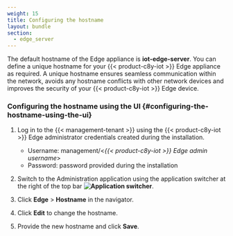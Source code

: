 ```yaml
---
weight: 15
title: Configuring the hostname
layout: bundle
section:
  - edge_server
---
```


The default hostname of the Edge appliance is **iot-edge-server**. You can define a unique hostname for your {{< product-c8y-iot >}} Edge appliance as required. A unique hostname ensures seamless communication within the network, avoids any hostname conflicts with other network devices and improves the security of your {{< product-c8y-iot >}} Edge device.

### Configuring the hostname using the UI {#configuring-the-hostname-using-the-ui}

1. Log in to the {{< management-tenant >}} using the {{< product-c8y-iot >}} Edge administrator credentials created during the installation.

   - Username: management/<*{{< product-c8y-iot >}} Edge admin username*>
   - Password: password provided during the installation
2. Switch to the Administration application using the application switcher at the right of the top bar **<img class="Default" src="/images/icons/switcher-icon.png" alt="Application switcher" style="display: inline; float: none">**.
3. Click **Edge** > **Hostname** in the navigator.
4. Click **Edit** to change the hostname.
5. Provide the new hostname and click **Save**.
